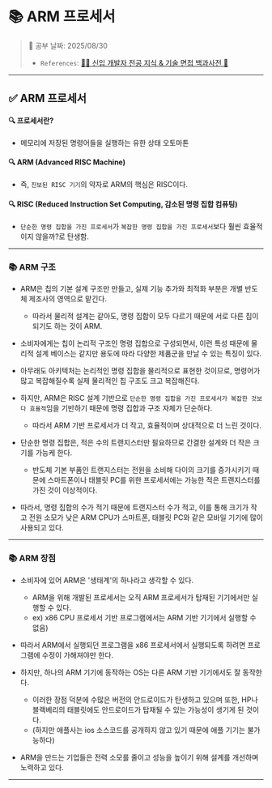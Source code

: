 # 📚 ARM 프로세서

> 📌 공부 날짜: 2025/08/30
> - `References`: [👶🏻 신입 개발자 전공 지식 & 기술 면접 백과사전 📖](https://gyoogle.dev/blog/)

---

## ✅ ARM 프로세서
#### 🔍 프로세서란?
- 메모리에 저장된 명령어들을 실행하는 유한 상태 오토마톤

#### 🔍 ARM (Advanced RISC Machine)
- 즉, `진보된 RISC 기기`의 약자로 ARM의 핵심은 RISC이다.

#### 🔍 RISC (Reduced Instruction Set Computing, 감소된 명령 집합 컴퓨팅)
- `단순한 명령 집합을 가진 프로세서`가 `복잡한 명령 집합을 가진 프로세서`보다 훨씬 효율적이지 않을까?로 탄생함.

---

### 📚 ARM 구조
- ARM은 칩의 기본 설계 구조만 만들고, 실제 기능 추가와 최적화 부분은 개별 반도체 제조사의 영역으로 맡긴다.
  - 따라서 물리적 설계는 같아도, 명령 집합이 모두 다르기 때문에 서로 다른 칩이 되기도 하는 것이 ARM.

- 소비자에게는 칩이 논리적 구조인 명령 집합으로 구성되면서, 이런 특성 때문에 물리적 설계 베이스는 같지만 용도에 따라 다양한 제품군을 만날 수 있는 특징이 있다.
- 아무래도 아키텍처는 논리적인 명령 집합을 물리적으로 표현한 것이므로, 명령어가 많고 복잡해질수록 실제 물리적인 칩 구조도 크고 복잡해진다.
- 하지만, ARM은 RISC 설계 기반으로 `단순한 명령 집합을 가진 프로세서가 복잡한 것보다 효율적`임을 기반하기 때문에 명령 집합과 구조 자체가 단순하다.
  - 따라서 ARM 기반 프로세서가 더 작고, 효율적이며 상대적으로 더 느린 것이다.


- 단순한 명령 집합은, 적은 수의 트랜지스터만 필요하므로 간결한 설계와 더 작은 크기를 가능케 한다.
  - 반도체 기본 부품인 트랜지스터는 전원을 소비해 다이의 크기를 증가시키기 때문에 스마트폰이나 태블릿 PC를 위한 프로세서에는 가능한 적은 트랜지스터를 가진 것이 이상적이다.
- 따라서, 명령 집합의 수가 적기 때문에 트랜지스터 수가 적고, 이를 통해 크기가 작고 전원 소모가 낮은 ARM CPU가 스마트폰, 태블릿 PC와 같은 모바일 기기에 많이 사용되고 있다.

---

### 📚 ARM 장점
- 소비자에 있어 ARM은 '생태계'의 하나라고 생각할 수 있다.
  - ARM을 위해 개발된 프로세서는 오직 ARM 프로세서가 탑재된 기기에서만 실행할 수 있다.
  - ex) x86 CPU 프로세서 기반 프로그램에서는 ARM 기반 기기에서 실행할 수 없음)
- 따라서 ARM에서 실행되던 프로그램을 x86 프로세서에서 실행되도록 하려면 프로그램에 수정이 가해져야만 한다.

- 하지만, 하나의 ARM 기기에 동작하는 OS는 다른 ARM 기반 기기에서도 잘 동작한다.
  - 이러한 장점 덕분에 수많은 버전의 안드로이드가 탄생하고 있으며 또한, HP나 블랙베리의 태블릿에도 안드로이드가 탑재될 수 있는 가능성이 생기게 된 것이다.
  - (하지만 애플사는 ios 소스코드를 공개하지 않고 있기 때문에 애플 기기는 불가능하다)
- ARM을 만드는 기업들은 전력 소모를 줄이고 성능을 높이기 위해 설계를 개선하며 노력하고 있다.

---
